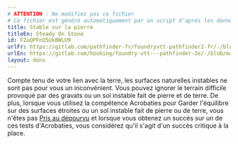 ```yaml
---
# ATTENTION : Ne modifiez pas ce fichier
# Ce fichier est généré automatiquement par un script d'après les données du module Foundry VTT officiel et de sa traduction
title: Stable sur la pierre
titleEn: Steady On Stone
id: FZuQPFnQ5UkBWLU9
urlFr: https://gitlab.com/pathfinder-fr/foundryvtt-pathfinder2-fr/-/blob/master/data/feats/FZuQPFnQ5UkBWLU9.htm
urlEn: https://gitlab.com/hooking/foundry-vtt---pathfinder-2e/-/blob/master/packs/data/feats.db/steady-on-stone.json
layout: dons
---
```

Compte tenu de votre lien avec la terre, les surfaces naturelles instables ne sont pas pour vous un inconvénient. Vous pouvez ignorer le terrain difficile provoqué par des gravats ou un sol instable fait de pierre et de terre. De plus, lorsque vous utilisez la compétence Acrobaties pour Garder l'équilibre sur des surfaces étroites ou un sol instable fait de pierre ou de terre, vous n'êtes pas [Pris au dépourvu](../conditions/pris-au-dépourvu.html) et lorsque vous obtenez un succès sur un de ces tests d'Acrobaties, vous considérez qu'il s'agit d'un succès critique à la place.
